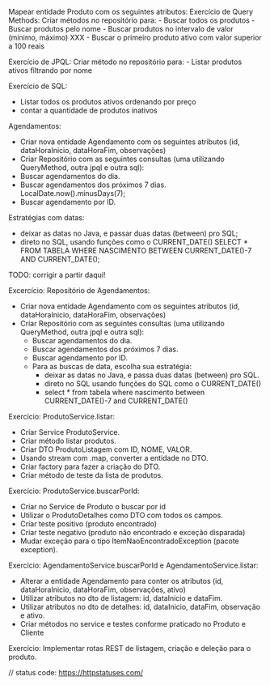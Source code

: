 Mapear entidade Produto com os seguintes atributos:
Exercício de Query Methods: Criar métodos no repositório para: - Buscar todos os produtos - Buscar produtos pelo nome - Buscar produtos no intervalo de valor (mínimo, máximo) XXX - Buscar o primeiro produto ativo com valor superior a 100 reais

Exercício de JPQL: Criar método no repositório para: - Listar produtos ativos filtrando por nome

Exercício de SQL:

- Listar todos os produtos ativos ordenando por preço
- contar a quantidade de produtos inativos

Agendamentos:

* Criar nova entidade Agendamento com os seguintes atributos (id, dataHoraInicio, dataHoraFim, observações)
* Criar Repositório com as seguintes consultas (uma utilizando QueryMethod, outra jpql e outra sql):
* Buscar agendamentos do dia.
* Buscar agendamentos dos próximos 7 dias. LocalDate.now().minusDays(7);
* Buscar agendamento por ID.

Estratégias com datas:
- deixar as datas no Java, e passar duas datas (between) pro SQL;
- direto no SQL, usando funções como o CURRENT_DATE()
  SELECT * FROM TABELA WHERE NASCIMENTO BETWEEN CURRENT_DATE()-7 AND CURRENT_DATE();

TODO: corrigir a partir daqui!

Excercício: Repositório de Agendamentos:

- Criar nova entidade Agendamento com os seguintes atributos (id, dataHoraInicio, dataHoraFim, observações)
- Criar Repositório com as seguintes consultas (uma utilizando QueryMethod, outra jpql e outra sql):
    - Buscar agendamentos do dia.
    - Buscar agendamentos dos próximos 7 dias.
    - Buscar agendamento por ID.
    - Para as buscas de data, escolha sua estratégia:
        - deixar as datas no Java, e passa duas datas (between) pro SQL.
        - direto no SQL usando funções do SQL como o CURRENT_DATE()
        - select * from tabela where nascimento between CURRENT_DATE()-7 and CURRENT_DATE()

Exercício: ProdutoService.listar:
- Criar Service ProdutoService.
- Criar método listar produtos.
- Criar DTO ProdutoListagem com ID, NOME, VALOR.
- Usando stream com .map, converter a entidade no DTO.
- Criar factory para fazer a criação do DTO.
- Criar método de teste da lista de produtos.

Exercício: ProdutoService.buscarPorId:
- Criar no Service de Produto o buscar por id
- Utilizar o ProdutoDetalhes como DTO com todos os campos.
- Criar teste positivo (produto encontrado)
- Criar teste negativo (produto não encontrado e exceção disparada)
- Mudar exceção para o tipo ItemNaoEncontradoException (pacote exception).

Exercício: AgendamentoService.buscarPorId e AgendamentoService.listar:
- Alterar a entidade Agendamento para conter os atributos (id, dataHoraInicio, dataHoraFim, observações, ativo)
- Utilizar atributos no dto de listagem: id, dataInicio e dataFim.
- Utilizar atributos no dto de detalhes: id, dataInicio, dataFim, observação e ativo.
- Criar métodos no service e testes conforme praticado no Produto e Cliente

Exercício: Implementar rotas REST de listagem, criação e deleção para o produto.



// status code: https://httpstatuses.com/
